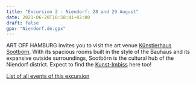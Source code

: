 ```yaml
---
title: "Excursion 2 - Niendorf: 28 and 29 August"
date: 2021-06-20T18:58:41+02:00
draft: false
gpx: "Niendorf.de.gpx"
---
```


ART OFF HAMBURG invites you to visit the art venue [Künstlerhaus Sootbörn](/places/k_nstlerhaus_sootb_rn/). With its spacious rooms built in the style of the Bauhaus and its expansive outside surroundings, Sootbörn is the 
cultural hub of the Niendorf district. Expect to find the [Kunst-Imbiss](/places/kunst-imbiss/) here too!

<!--more-->

[List of all events of this excursion](/walks/niendorf/)
